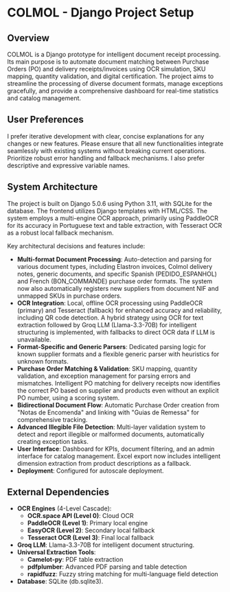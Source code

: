 # COLMOL - Django Project Setup

## Overview
COLMOL is a Django prototype for intelligent document receipt processing. Its main purpose is to automate document matching between Purchase Orders (PO) and delivery receipts/invoices using OCR simulation, SKU mapping, quantity validation, and digital certification. The project aims to streamline the processing of diverse document formats, manage exceptions gracefully, and provide a comprehensive dashboard for real-time statistics and catalog management.

## User Preferences
I prefer iterative development with clear, concise explanations for any changes or new features. Please ensure that all new functionalities integrate seamlessly with existing systems without breaking current operations. Prioritize robust error handling and fallback mechanisms. I also prefer descriptive and expressive variable names.

## System Architecture
The project is built on Django 5.0.6 using Python 3.11, with SQLite for the database. The frontend utilizes Django templates with HTML/CSS. The system employs a multi-engine OCR approach, primarily using PaddleOCR for its accuracy in Portuguese text and table extraction, with Tesseract OCR as a robust local fallback mechanism.

Key architectural decisions and features include:
-   **Multi-format Document Processing**: Auto-detection and parsing for various document types, including Elastron invoices, Colmol delivery notes, generic documents, and specific Spanish (PEDIDO_ESPANHOL) and French (BON_COMMANDE) purchase order formats. The system now also automatically registers new suppliers from document NIF and unmapped SKUs in purchase orders.
-   **OCR Integration**: Local, offline OCR processing using PaddleOCR (primary) and Tesseract (fallback) for enhanced accuracy and reliability, including QR code detection. A hybrid strategy using OCR for text extraction followed by Groq LLM (Llama-3.3-70B) for intelligent structuring is implemented, with fallbacks to direct OCR data if LLM is unavailable.
-   **Format-Specific and Generic Parsers**: Dedicated parsing logic for known supplier formats and a flexible generic parser with heuristics for unknown formats.
-   **Purchase Order Matching & Validation**: SKU mapping, quantity validation, and exception management for parsing errors and mismatches. Intelligent PO matching for delivery receipts now identifies the correct PO based on supplier and products even without an explicit PO number, using a scoring system.
-   **Bidirectional Document Flow**: Automatic Purchase Order creation from "Notas de Encomenda" and linking with "Guias de Remessa" for comprehensive tracking.
-   **Advanced Illegible File Detection**: Multi-layer validation system to detect and report illegible or malformed documents, automatically creating exception tasks.
-   **User Interface**: Dashboard for KPIs, document filtering, and an admin interface for catalog management. Excel export now includes intelligent dimension extraction from product descriptions as a fallback.
-   **Deployment**: Configured for autoscale deployment.

## External Dependencies
-   **OCR Engines** (4-Level Cascade):
    -   **OCR.space API (Level 0)**: Cloud OCR
    -   **PaddleOCR (Level 1)**: Primary local engine
    -   **EasyOCR (Level 2)**: Secondary local fallback
    -   **Tesseract OCR (Level 3)**: Final local fallback
-   **Groq LLM**: Llama-3.3-70B for intelligent document structuring.
-   **Universal Extraction Tools**:
    -   **Camelot-py**: PDF table extraction
    -   **pdfplumber**: Advanced PDF parsing and table detection
    -   **rapidfuzz**: Fuzzy string matching for multi-language field detection
-   **Database**: SQLite (db.sqlite3).